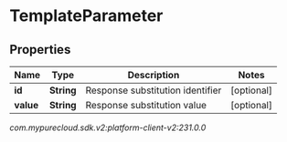 # TemplateParameter


## Properties

| Name | Type | Description | Notes |
| ------------ | ------------- | ------------- | ------------- |
| **id** | **String** | Response substitution identifier |  [optional] |
| **value** | **String** | Response substitution value |  [optional] |




_com.mypurecloud.sdk.v2:platform-client-v2:231.0.0_
